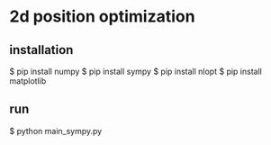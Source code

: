 # 2d position optimization
## installation
$ pip install numpy
$ pip install sympy 
$ pip install nlopt
$ pip install matplotlib

## run 
$ python main_sympy.py
